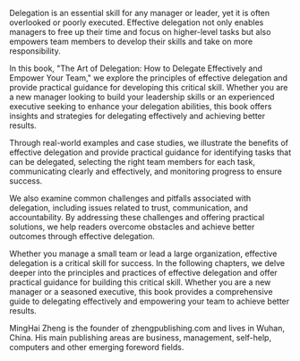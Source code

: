 

Delegation is an essential skill for any manager or leader, yet it is often overlooked or poorly executed. Effective delegation not only enables managers to free up their time and focus on higher-level tasks but also empowers team members to develop their skills and take on more responsibility.

In this book, "The Art of Delegation: How to Delegate Effectively and Empower Your Team," we explore the principles of effective delegation and provide practical guidance for developing this critical skill. Whether you are a new manager looking to build your leadership skills or an experienced executive seeking to enhance your delegation abilities, this book offers insights and strategies for delegating effectively and achieving better results.

Through real-world examples and case studies, we illustrate the benefits of effective delegation and provide practical guidance for identifying tasks that can be delegated, selecting the right team members for each task, communicating clearly and effectively, and monitoring progress to ensure success.

We also examine common challenges and pitfalls associated with delegation, including issues related to trust, communication, and accountability. By addressing these challenges and offering practical solutions, we help readers overcome obstacles and achieve better outcomes through effective delegation.

Whether you manage a small team or lead a large organization, effective delegation is a critical skill for success. In the following chapters, we delve deeper into the principles and practices of effective delegation and offer practical guidance for building this critical skill. Whether you are a new manager or a seasoned executive, this book provides a comprehensive guide to delegating effectively and empowering your team to achieve better results.

MingHai Zheng is the founder of zhengpublishing.com and lives in Wuhan, China. His main publishing areas are business, management, self-help, computers and other emerging foreword fields.
